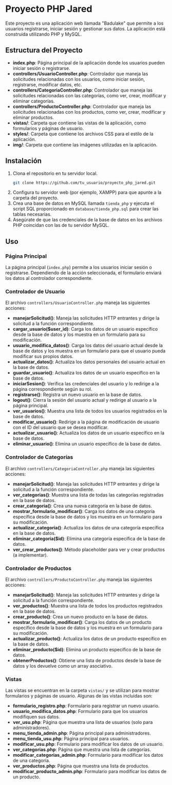 # Proyecto PHP Jared

Este proyecto es una aplicación web llamada "Badulake" que permite a los usuarios registrarse, iniciar sesión y gestionar sus datos. La aplicación está construida utilizando PHP y MySQL.

## Estructura del Proyecto

- **index.php**: Página principal de la aplicación donde los usuarios pueden iniciar sesión o registrarse.
- **controllers/UsuarioController.php**: Controlador que maneja las solicitudes relacionadas con los usuarios, como iniciar sesión, registrarse, modificar datos, etc.
- **controllers/CategoriaController.php**: Controlador que maneja las solicitudes relacionadas con las categorías, como ver, crear, modificar y eliminar categorías.
- **controllers/ProductoController.php**: Controlador que maneja las solicitudes relacionadas con los productos, como ver, crear, modificar y eliminar productos.
- **vistas/**: Carpeta que contiene las vistas de la aplicación, como formularios y páginas de usuario.
- **styles/**: Carpeta que contiene los archivos CSS para el estilo de la aplicación.
- **img/**: Carpeta que contiene las imágenes utilizadas en la aplicación.

## Instalación

1. Clona el repositorio en tu servidor local.
    ```sh
    git clone https://github.com/tu_usuario/proyecto_php_jared.git
    ```
2. Configura tu servidor web (por ejemplo, XAMPP) para que apunte a la carpeta del proyecto.
3. Crea una base de datos en MySQL llamada `tienda_php` y ejecuta el script SQL proporcionado en `database/tienda_php.sql` para crear las tablas necesarias.
4. Asegúrate de que las credenciales de la base de datos en los archivos PHP coincidan con las de tu servidor MySQL.

## Uso

### Página Principal

La página principal (`index.php`) permite a los usuarios iniciar sesión o registrarse. Dependiendo de la acción seleccionada, el formulario enviará los datos al controlador correspondiente.

### Controlador de Usuario

El archivo `controllers/UsuarioController.php` maneja las siguientes acciones:

- **manejarSolicitud()**: Maneja las solicitudes HTTP entrantes y dirige la solicitud a la función correspondiente.
- **cargar_usuario($user_id)**: Carga los datos de un usuario específico desde la base de datos y los muestra en un formulario para su modificación.
- **usuario_modifica_datos()**: Carga los datos del usuario actual desde la base de datos y los muestra en un formulario para que el usuario pueda modificar sus propios datos.
- **actualizar_datos()**: Actualiza los datos personales del usuario actual en la base de datos.
- **guardar_usuario()**: Actualiza los datos de un usuario específico en la base de datos.
- **iniciarSesion()**: Verifica las credenciales del usuario y lo redirige a la página correspondiente según su rol.
- **registrarse()**: Registra un nuevo usuario en la base de datos.
- **logout()**: Cierra la sesión del usuario actual y redirige al usuario a la página principal.
- **ver_usuarios()**: Muestra una lista de todos los usuarios registrados en la base de datos.
- **modificar_usuario()**: Redirige a la página de modificación de usuario con el ID del usuario que se desea modificar.
- **actualizar_usuario()**: Actualiza los datos de un usuario específico en la base de datos.
- **eliminar_usuario()**: Elimina un usuario específico de la base de datos.

### Controlador de Categorías

El archivo `controllers/CategoriaController.php` maneja las siguientes acciones:

- **manejarSolicitud()**: Maneja las solicitudes HTTP entrantes y dirige la solicitud a la función correspondiente.
- **ver_categorias()**: Muestra una lista de todas las categorías registradas en la base de datos.
- **crear_categoria()**: Crea una nueva categoría en la base de datos.
- **mostrar_formulario_modificar()**: Carga los datos de una categoría específica desde la base de datos y los muestra en un formulario para su modificación.
- **actualizar_categoria()**: Actualiza los datos de una categoría específica en la base de datos.
- **eliminar_categoria($id)**: Elimina una categoría específica de la base de datos.
- **ver_crear_productos()**: Método placeholder para ver y crear productos (a implementar).

### Controlador de Productos

El archivo `controllers/ProductoController.php` maneja las siguientes acciones:

- **manejarSolicitud()**: Maneja las solicitudes HTTP entrantes y dirige la solicitud a la función correspondiente.
- **ver_productos()**: Muestra una lista de todos los productos registrados en la base de datos.
- **crear_producto()**: Crea un nuevo producto en la base de datos.
- **mostrar_formulario_modificar()**: Carga los datos de un producto específico desde la base de datos y los muestra en un formulario para su modificación.
- **actualizar_producto()**: Actualiza los datos de un producto específico en la base de datos.
- **eliminar_producto($id)**: Elimina un producto específico de la base de datos.
- **obtenerProductos()**: Obtiene una lista de productos desde la base de datos y los devuelve como un array asociativo.

### Vistas

Las vistas se encuentran en la carpeta `vistas/` y se utilizan para mostrar formularios y páginas de usuario. Algunas de las vistas incluidas son:

- **formulario_registro.php**: Formulario para registrar un nuevo usuario.
- **usuario_modifica_datos.php**: Formulario para que los usuarios modifiquen sus datos.
- **ver_usu.php**: Página que muestra una lista de usuarios (solo para administradores).
- **menu_tienda_admin.php**: Página principal para administradores.
- **menu_tienda_usu.php**: Página principal para usuarios.
- **modificar_usu.php**: Formulario para modificar los datos de un usuario.
- **ver_categorias.php**: Página que muestra una lista de categorías.
- **modificar_categorias_admin.php**: Formulario para modificar los datos de una categoría.
- **ver_productos.php**: Página que muestra una lista de productos.
- **modificar_producto_admin.php**: Formulario para modificar los datos de un producto.


